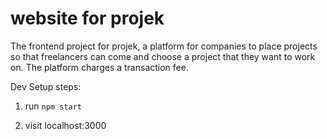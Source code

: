 # website for projek
The frontend project for projek, a platform for companies to place projects so that freelancers can come and choose a project that they want to work on. The platform charges a transaction fee.

Dev Setup steps:

1. run `npm start`

2. visit localhost:3000
